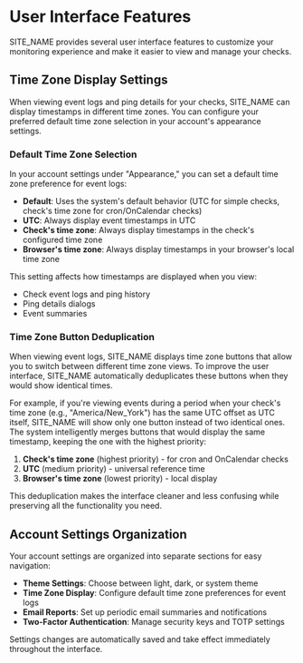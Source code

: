# User Interface Features

SITE_NAME provides several user interface features to customize your monitoring experience and make it easier to view and manage your checks.

## Time Zone Display Settings

When viewing event logs and ping details for your checks, SITE_NAME can display timestamps in different time zones. You can configure your preferred default time zone selection in your account's appearance settings.

### Default Time Zone Selection

In your account settings under "Appearance," you can set a default time zone preference for event logs:

* **Default**: Uses the system's default behavior (UTC for simple checks, check's time zone for cron/OnCalendar checks)
* **UTC**: Always display event timestamps in UTC
* **Check's time zone**: Always display timestamps in the check's configured time zone
* **Browser's time zone**: Always display timestamps in your browser's local time zone

This setting affects how timestamps are displayed when you view:
* Check event logs and ping history
* Ping details dialogs
* Event summaries

### Time Zone Button Deduplication

When viewing event logs, SITE_NAME displays time zone buttons that allow you to switch between different time zone views. To improve the user interface, SITE_NAME automatically deduplicates these buttons when they would show identical times.

For example, if you're viewing events during a period when your check's time zone (e.g., "America/New_York") has the same UTC offset as UTC itself, SITE_NAME will show only one button instead of two identical ones. The system intelligently merges buttons that would display the same timestamp, keeping the one with the highest priority:

1. **Check's time zone** (highest priority) - for cron and OnCalendar checks
2. **UTC** (medium priority) - universal reference time  
3. **Browser's time zone** (lowest priority) - local display

This deduplication makes the interface cleaner and less confusing while preserving all the functionality you need.

## Account Settings Organization

Your account settings are organized into separate sections for easy navigation:

* **Theme Settings**: Choose between light, dark, or system theme
* **Time Zone Display**: Configure default time zone preferences for event logs
* **Email Reports**: Set up periodic email summaries and notifications
* **Two-Factor Authentication**: Manage security keys and TOTP settings

Settings changes are automatically saved and take effect immediately throughout the interface.
